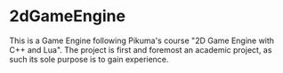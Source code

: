 # 2dGameEngine
This is a Game Engine following Pikuma's course "2D Game Engine with C++ and Lua". The project is first and foremost an academic project, as such its sole purpose
is to gain experience.


